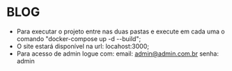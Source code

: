 # BLOG
* Para executar o projeto entre nas duas pastas e execute em cada uma o comando "docker-compose up -d --build";
* O site estará disponível na url: locahost:3000;
* Para acesso de admin logue com: 
  email: admin@admin.com.br
  senha: admin


  
